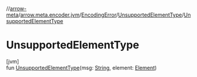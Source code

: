 //[arrow-meta](../../../../index.md)/[arrow.meta.encoder.jvm](../../index.md)/[EncodingError](../index.md)/[UnsupportedElementType](index.md)/[UnsupportedElementType](-unsupported-element-type.md)

# UnsupportedElementType

[jvm]\
fun [UnsupportedElementType](-unsupported-element-type.md)(msg: [String](https://kotlinlang.org/api/latest/jvm/stdlib/kotlin/-string/index.html), element: [Element](https://docs.oracle.com/javase/8/docs/api/javax/lang/model/element/Element.html))
